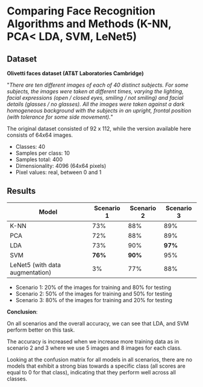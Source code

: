 # Comparing Face Recognition Algorithms and Methods (K-NN, PCA< LDA, SVM, LeNet5)

## Dataset
**Olivetti faces dataset (AT&T Laboratories Cambridge)**

"*There are ten different images of each of 40 distinct subjects. For some subjects, the images were taken at different times, varying the lighting, facial expressions (open / closed eyes, smiling / not smiling) and facial details (glasses / no glasses). All the images were taken against a dark homogeneous background with the subjects in an upright, frontal position (with tolerance for some side movement).*"

The original dataset consisted of 92 x 112, while the version available here consists of 64x64 images.

- Classes: 40
- Samples per class: 10
- Samples total: 400
- Dimensionality: 4096 (64x64 pixels)
- Pixel values: real, between 0 and 1
  
## Results
|   Model  | Scenario 1 | Scenario 2 | Scenario 3 |
| -------- | -------- | -------- | -------- |
| K-NN     | 73%      | 88%      | 89%      |
| PCA      | 72%      | 88%      | 89%      |
| LDA      | 73%      | 90%      | **97%**  |
| SVM      | **76%**  | **90%**  | 95%      |
| LeNet5 (with data augmentation)   | 3%  | 77%  | 88%      |

- Scenario 1: 20% of the images for training and 80% for testing
- Scenario 2: 50% of the images for training and 50% for testing
- Scenario 3: 80% of the images for training and 20% for testing

**Conclusion**:

On all scenarios and the overall accuracy, we can see that LDA, and SVM perform better on this task.

The accuracy is increased when we increase more training data as in scenario 2 and 3 where we use 5 images and 8 images for each class.

Looking at the confusion matrix for all models in all scenarios, there are no models that exhibit a strong bias towards a specific class (all scores are equal to 0 for that class), indicating that they perform well across all classes.